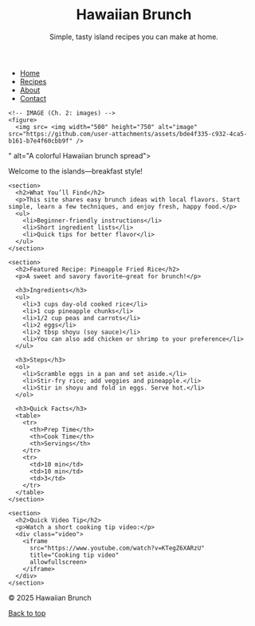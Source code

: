 <!doctype html>
<html lang="en">
<head>
  <meta charset="utf-8">
  <meta name="viewport" content="width=device-width, initial-scale=1"> 
  <title>Hawaiian Brunch</title>
  <link rel="stylesheet" href="styles.css">
</head>
<body>
  <header>
    <h1>Hawaiian Brunch</h1>
    <p>Simple, tasty island recipes you can make at home.</p>
  </header>
  <nav>
    <ul>
      <li><a href="index.html">Home</a></li>
      <li><a href="#">Recipes</a></li>
      <li><a href="#">About</a></li>
      <li><a href="#">Contact</a></li>
    </ul>
  </nav>

  <main>

    <!-- IMAGE (Ch. 2: images) -->
    <figure>
      <img src= <img width="500" height="750" alt="image" src="https://github.com/user-attachments/assets/bde4f335-c932-4ca5-b161-b7e4f60cbb9f" />
" alt="A colorful Hawaiian brunch spread">
      <figcaption>Welcome to the islands—breakfast style!</figcaption>
    </figure>

    <section>
      <h2>What You’ll Find</h2>
      <p>This site shares easy brunch ideas with local flavors. Start simple, learn a few techniques, and enjoy fresh, happy food.</p>
      <ul>
        <li>Beginner-friendly instructions</li>
        <li>Short ingredient lists</li>
        <li>Quick tips for better flavor</li>
      </ul>
    </section>

    <section>
      <h2>Featured Recipe: Pineapple Fried Rice</h2>
      <p>A sweet and savory favorite—great for brunch!</p>

      <h3>Ingredients</h3>
      <ul>
        <li>3 cups day-old cooked rice</li>
        <li>1 cup pineapple chunks</li>
        <li>1/2 cup peas and carrots</li>
        <li>2 eggs</li>
        <li>2 tbsp shoyu (soy sauce)</li>
        <li>You can also add chicken or shrimp to your preference</li>
      </ul>

      <h3>Steps</h3>
      <ol>
        <li>Scramble eggs in a pan and set aside.</li>
        <li>Stir-fry rice; add veggies and pineapple.</li>
        <li>Stir in shoyu and fold in eggs. Serve hot.</li>
      </ol>

      <h3>Quick Facts</h3>
      <table>
        <tr>
          <th>Prep Time</th>
          <th>Cook Time</th>
          <th>Servings</th>
        </tr>
        <tr>
          <td>10 min</td>
          <td>10 min</td>
          <td>3</td>
        </tr>
      </table>
    </section>

    <section>
      <h2>Quick Video Tip</h2>
      <p>Watch a short cooking tip video:</p>
      <div class="video">
        <iframe 
          src="https://www.youtube.com/watch?v=KTegZ6XARzU" 
          title="Cooking tip video"
          allowfullscreen>
        </iframe>
      </div>
    </section>

  </main>

  <footer>
    <p>© 2025 Hawaiian Brunch</p>
    <p><a href="#top">Back to top</a></p>
  </footer>

</body>
</html>
